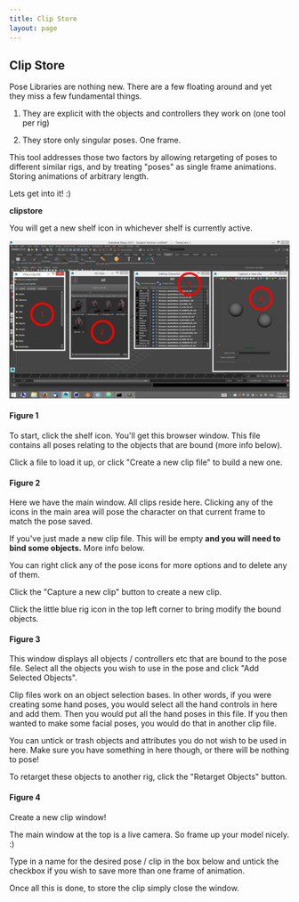 ```yaml
---
title: Clip Store
layout: page
---
```

## Clip Store

Pose Libraries are nothing new. There are a few floating around and yet they miss a few fundamental things.

1) They are explicit with the objects and controllers they work on (one tool per rig)

2) They store only singular poses. One frame.

This tool addresses those two factors by allowing retargeting of poses to different similar rigs, and by treating "poses" as single frame animations. Storing animations of arbitrary length.

Lets get into it! :)

__<download>clipstore</download>__

You will get a new shelf icon in whichever shelf is currently active.

![All Windows](img/clipstore.jpg)

#### Figure 1

To start, click the shelf icon. You'll get this browser window. This file contains all poses relating to the objects that are bound (more info below).

Click a file to load it up, or click "Create a new clip file" to build a new one.

#### Figure 2

Here we have the main window. All clips reside here. Clicking any of the icons in the main area will pose the character on that current frame to match the pose saved.

If you've just made a new clip file. This will be empty __and you will need to bind some objects.__ More info below.

You can right click any of the pose icons for more options and to delete any of them.

Click the "Capture a new clip" button to create a new clip.

Click the little blue rig icon in the top left corner to bring modify the bound objects.

#### Figure 3

This window displays all objects / controllers etc that are bound to the pose file. Select all the objects you wish to use in the pose and click "Add Selected Objects".

Clip files work on an object selection bases. In other words, if you were creating some hand poses, you would select all the hand controls in here and add them. Then you would put all the hand poses in this file. If you then wanted to make some facial poses, you would do that in another clip file.

You can untick or trash objects and attributes you do not wish to be used in here. Make sure you have something in here though, or there will be nothing to pose!

To retarget these objects to another rig, click the "Retarget Objects" button.

#### Figure 4

Create a new clip window!

The main window at the top is a live camera. So frame up your model nicely. :)

Type in a name for the desired pose / clip in the box below and untick the checkbox if you wish to save more than one frame of animation.

Once all this is done, to store the clip simply close the window.
